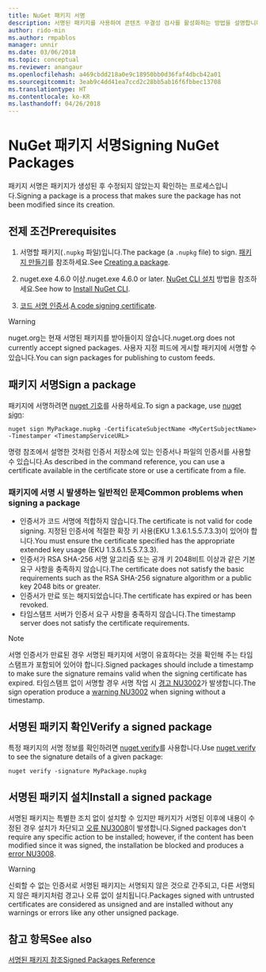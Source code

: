 ```yaml
---
title: NuGet 패키지 서명
description: 서명된 패키지를 사용하여 콘텐츠 무결성 검사를 활성화하는 방법을 설명합니다.
author: rido-min
ms.author: rmpablos
manager: unnir
ms.date: 03/06/2018
ms.topic: conceptual
ms.reviewer: anangaur
ms.openlocfilehash: a469cbdd218a0e9c18950bb0d36faf4dbcb42a01
ms.sourcegitcommit: 3eab9c4dd41ea7ccd2c28bb5ab16f6fbbec13708
ms.translationtype: HT
ms.contentlocale: ko-KR
ms.lasthandoff: 04/26/2018
---
```

# <a name="signing-nuget-packages"></a><span data-ttu-id="1049e-103">NuGet 패키지 서명</span><span class="sxs-lookup"><span data-stu-id="1049e-103">Signing NuGet Packages</span></span>

<span data-ttu-id="1049e-104">패키지 서명은 패키지가 생성된 후 수정되지 않았는지 확인하는 프로세스입니다.</span><span class="sxs-lookup"><span data-stu-id="1049e-104">Signing a package is a process that makes sure the package has not been modified since its creation.</span></span>

## <a name="prerequisites"></a><span data-ttu-id="1049e-105">전제 조건</span><span class="sxs-lookup"><span data-stu-id="1049e-105">Prerequisites</span></span>

1. <span data-ttu-id="1049e-106">서명할 패키지(`.nupkg` 파일)입니다.</span><span class="sxs-lookup"><span data-stu-id="1049e-106">The package (a `.nupkg` file) to sign.</span></span> <span data-ttu-id="1049e-107">[패키지 만들기](creating-a-package.md)를 참조하세요.</span><span class="sxs-lookup"><span data-stu-id="1049e-107">See [Creating a package](creating-a-package.md).</span></span>

1. <span data-ttu-id="1049e-108">nuget.exe 4.6.0 이상.</span><span class="sxs-lookup"><span data-stu-id="1049e-108">nuget.exe 4.6.0 or later.</span></span> <span data-ttu-id="1049e-109">[NuGet CLI 설치](../install-nuget-client-tools.md#nugetexe-cli) 방법을 참조하세요.</span><span class="sxs-lookup"><span data-stu-id="1049e-109">See how to [Install NuGet CLI](../install-nuget-client-tools.md#nugetexe-cli).</span></span>

1. <span data-ttu-id="1049e-110">[코드 서명 인증서](../reference/signed-packages-reference.md#get-a-code-signing-certificate).</span><span class="sxs-lookup"><span data-stu-id="1049e-110">[A code signing certificate](../reference/signed-packages-reference.md#get-a-code-signing-certificate).</span></span>

> [!Warning]
> <span data-ttu-id="1049e-111">nuget.org는 현재 서명된 패키지를 받아들이지 않습니다.</span><span class="sxs-lookup"><span data-stu-id="1049e-111">nuget.org does not currently accept signed packages.</span></span> <span data-ttu-id="1049e-112">사용자 지정 피드에 게시할 패키지에 서명할 수 있습니다.</span><span class="sxs-lookup"><span data-stu-id="1049e-112">You can sign packages for publishing to custom feeds.</span></span>

## <a name="sign-a-package"></a><span data-ttu-id="1049e-113">패키지 서명</span><span class="sxs-lookup"><span data-stu-id="1049e-113">Sign a package</span></span>

<span data-ttu-id="1049e-114">패키지에 서명하려면 [nuget 기호](../tools/cli-ref-sign.md)를 사용하세요.</span><span class="sxs-lookup"><span data-stu-id="1049e-114">To sign a package, use [nuget sign](../tools/cli-ref-sign.md):</span></span>

```cli
nuget sign MyPackage.nupkg -CertificateSubjectName <MyCertSubjectName> -Timestamper <TimestampServiceURL>
```

<span data-ttu-id="1049e-115">명령 참조에서 설명한 것처럼 인증서 저장소에 있는 인증서나 파일의 인증서를 사용할 수 있습니다.</span><span class="sxs-lookup"><span data-stu-id="1049e-115">As described in the command reference, you can use a certificate available in the certificate store or use a certificate from a file.</span></span>

### <a name="common-problems-when-signing-a-package"></a><span data-ttu-id="1049e-116">패키지에 서명 시 발생하는 일반적인 문제</span><span class="sxs-lookup"><span data-stu-id="1049e-116">Common problems when signing a package</span></span>

- <span data-ttu-id="1049e-117">인증서가 코드 서명에 적합하지 않습니다.</span><span class="sxs-lookup"><span data-stu-id="1049e-117">The certificate is not valid for code signing.</span></span> <span data-ttu-id="1049e-118">지정된 인증서에 적절한 확장 키 사용(EKU 1.3.6.1.5.5.7.3.3)이 있어야 합니다.</span><span class="sxs-lookup"><span data-stu-id="1049e-118">You must ensure the certificate specified has the appropriate extended key usage (EKU 1.3.6.1.5.5.7.3.3).</span></span>
- <span data-ttu-id="1049e-119">인증서가 RSA SHA-256 서명 알고리즘 또는 공개 키 2048비트 이상과 같은 기본 요구 사항을 충족하지 않습니다.</span><span class="sxs-lookup"><span data-stu-id="1049e-119">The certificate does not satisfy the basic requirements such as the RSA SHA-256 signature algorithm or a public key 2048 bits or greater.</span></span>
- <span data-ttu-id="1049e-120">인증서가 만료 또는 해지되었습니다.</span><span class="sxs-lookup"><span data-stu-id="1049e-120">The certificate has expired or has been revoked.</span></span>
- <span data-ttu-id="1049e-121">타임스탬프 서버가 인증서 요구 사항을 충족하지 않습니다.</span><span class="sxs-lookup"><span data-stu-id="1049e-121">The timestamp server does not satisfy the certificate requirements.</span></span>

> [!Note]
> <span data-ttu-id="1049e-122">서명 인증서가 만료된 경우 서명된 패키지에 서명이 유효하다는 것을 확인해 주는 타임스탬프가 포함되어 있어야 합니다.</span><span class="sxs-lookup"><span data-stu-id="1049e-122">Signed packages should include a timestamp to make sure the signature remains valid when the signing certificate has expired.</span></span> <span data-ttu-id="1049e-123">타임스탬프 없이 서명할 경우 서명 작업 시 [경고 NU3002](../reference/Errors-and-Warnings.md#nu3002)가 발생합니다.</span><span class="sxs-lookup"><span data-stu-id="1049e-123">The sign operation produce a [warning NU3002](../reference/Errors-and-Warnings.md#nu3002) when signing without a timestamp.</span></span>

## <a name="verify-a-signed-package"></a><span data-ttu-id="1049e-124">서명된 패키지 확인</span><span class="sxs-lookup"><span data-stu-id="1049e-124">Verify a signed package</span></span>

<span data-ttu-id="1049e-125">특정 패키지의 서명 정보를 확인하려면 [nuget verify](../tools/cli-ref-verify.md)를 사용합니다.</span><span class="sxs-lookup"><span data-stu-id="1049e-125">Use [nuget verify](../tools/cli-ref-verify.md) to see the signature details of a given package:</span></span>

```cli
nuget verify -signature MyPackage.nupkg
```

## <a name="install-a-signed-package"></a><span data-ttu-id="1049e-126">서명된 패키지 설치</span><span class="sxs-lookup"><span data-stu-id="1049e-126">Install a signed package</span></span>

<span data-ttu-id="1049e-127">서명된 패키지는 특별한 조치 없이 설치할 수 있지만 패키지가 서명된 이후에 내용이 수정된 경우 설치가 차단되고 [오류 NU3008](../reference/Errors-and-Warnings.md#nu3008)이 발생합니다.</span><span class="sxs-lookup"><span data-stu-id="1049e-127">Signed packages don't require any specific action to be installed; however, if the content has been modified since it was signed, the installation be blocked and produces a [error NU3008](../reference/Errors-and-Warnings.md#nu3008).</span></span>

> [!Warning]
> <span data-ttu-id="1049e-128">신뢰할 수 없는 인증서로 서명된 패키지는 서명되지 않은 것으로 간주되고, 다른 서명되지 않은 패키지처럼 경고나 오류 없이 설치됩니다.</span><span class="sxs-lookup"><span data-stu-id="1049e-128">Packages signed with untrusted certificates are considered as unsigned and are installed without any warnings or errors like any other unsigned package.</span></span>

## <a name="see-also"></a><span data-ttu-id="1049e-129">참고 항목</span><span class="sxs-lookup"><span data-stu-id="1049e-129">See also</span></span>

[<span data-ttu-id="1049e-130">서명된 패키지 참조</span><span class="sxs-lookup"><span data-stu-id="1049e-130">Signed Packages Reference</span></span>](../reference/Signed-Packages-Reference.md)
